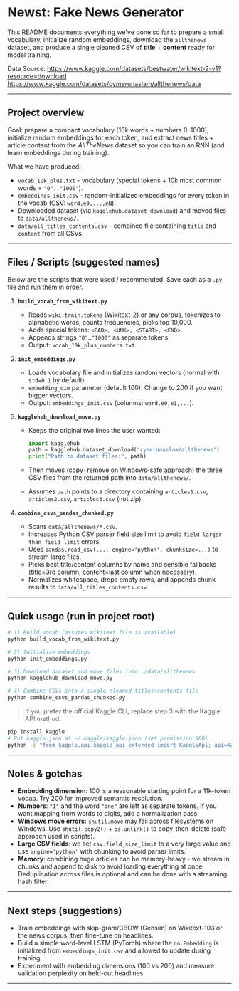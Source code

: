 # Newst: Fake News Generator

This README documents everything we've done so far to prepare a small vocabulary, initialize random embeddings, download the `allthenews` dataset, and produce a single cleaned CSV of **title** + **content** ready for model training.

Data Source: 
https://www.kaggle.com/datasets/bestwater/wikitext-2-v1?resource=download
https://www.kaggle.com/datasets/cymerunaslam/allthenews/data

---

## Project overview

Goal: prepare a compact vocabulary (10k words + numbers 0–1000), initialize random embeddings for each token, and extract news titles + article content from the *AllTheNews* dataset so you can train an RNN (and learn embeddings during training).

What we have produced:

* `vocab_10k_plus.txt` - vocabulary (special tokens + 10k most common words + `"0".."1000"`).
* `embeddings_init.csv` - random-initialized embeddings for every token in the vocab (CSV: `word,e0,...,eN`).
* Downloaded dataset (via `kagglehub.dataset_download`) and moved files to `data/allthenews/`.
* `data/all_titles_contents.csv` - combined file containing `title` and `content` from all CSVs.

---

## Files / Scripts (suggested names)

Below are the scripts that were used / recommended. Save each as a `.py` file and run them in order.

1. **`build_vocab_from_wikitext.py`**

   * Reads `wiki.train.tokens` (Wikitext-2) or any corpus, tokenizes to alphabetic words, counts frequencies, picks top 10,000.
   * Adds special tokens: `<PAD>, <UNK>, <START>, <END>`.
   * Appends strings `"0"`..`"1000"` as separate tokens.
   * Output: `vocab_10k_plus_numbers.txt`.

2. **`init_embeddings.py`**

   * Loads vocabulary file and initializes random vectors (normal with `std=0.1` by default).
   * `embedding_dim` parameter (default 100). Change to 200 if you want bigger vectors.
   * Output: `embeddings_init.csv` (columns: `word,e0,e1,...`).

3. **`kagglehub_download_move.py`**

   * Keeps the original two lines the user wanted:

     ```python
     import kagglehub
     path = kagglehub.dataset_download("cymerunaslam/allthenews")
     print("Path to dataset files:", path)
     ```
   * Then moves (copy+remove on Windows-safe approach) the three CSV files from the returned path into `data/allthenews/`.
   * Assumes `path` points to a directory containing `articles1.csv`, `articles2.csv`, `articles3.csv` (not zip).

4. **`combine_csvs_pandas_chunked.py`**

   * Scans `data/allthenews/*.csv`.
   * Increases Python CSV parser field size limit to avoid `field larger than field limit` errors.
   * Uses `pandas.read_csv(..., engine='python', chunksize=...)` to stream large files.
   * Picks best title/content columns by name and sensible fallbacks (title=3rd column, content=last column when necessary).
   * Normalizes whitespace, drops empty rows, and appends chunk results to `data/all_titles_contents.csv`.

---

## Quick usage (run in project root)

```bash
# 1) Build vocab (assumes wikitext file is available)
python build_vocab_from_wikitext.py

# 2) Initialize embeddings
python init_embeddings.py

# 3) Download dataset and move files into ./data/allthenews
python kagglehub_download_move.py

# 4) Combine CSVs into a single cleaned titles+contents file
python combine_csvs_pandas_chunked.py
```

> If you prefer the official Kaggle CLI, replace step 3 with the Kaggle API method:

```bash
pip install kaggle
# Put kaggle.json at ~/.kaggle/kaggle.json (set permission 600)
python -c "from kaggle.api.kaggle_api_extended import KaggleApi; api=KaggleApi(); api.authenticate(); api.dataset_download_files('cymerunaslam/allthenews', path='data', unzip=True)"
```

---

## Notes & gotchas

* **Embedding dimension**: 100 is a reasonable starting point for a 11k-token vocab. Try 200 for improved semantic resolution.
* **Numbers**: `"1"` and the word `"one"` are left as separate tokens. If you want mapping from words to digits, add a normalization pass.
* **Windows move errors**: `shutil.move` may fail across filesystems on Windows. Use `shutil.copy2()` + `os.unlink()` to copy-then-delete (safe approach used in scripts).
* **Large CSV fields**: we set `csv.field_size_limit` to a very large value and use `engine='python'` with chunking to avoid parser limits.
* **Memory**: combining huge articles can be memory-heavy - we stream in chunks and append to disk to avoid loading everything at once. Deduplication across files is optional and can be done with a streaming hash filter.

---

## Next steps (suggestions)

* Train embeddings with skip-gram/CBOW (Gensim) on Wikitext-103 or the news corpus, then fine-tune on headlines.
* Build a simple word-level LSTM (PyTorch) where the `nn.Embedding` is initialized from `embeddings_init.csv` and allowed to update during training.
* Experiment with embedding dimensions (100 vs 200) and measure validation perplexity on held-out headlines.

---